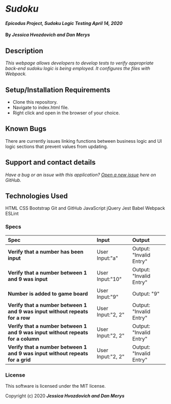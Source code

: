 # _Sudoku_

#### _Epicodus Project, Sudoku Logic Testing April 14, 2020_

#### By _**Jessica Hvozdovich and Dan Merys**_

## Description

_This webpage allows developers to develop tests to verify appropriate back-end sudoku logic is being employed. It configures the files with Webpack._

## Setup/Installation Requirements

* Clone this repository.
* Navigate to index.html file.
* Right click and open in the browser of your choice.

## Known Bugs

There are currently issues linking functions between business logic and UI logic sections that prevent values from updating.
 
## Support and contact details

_Have a bug or an issue with this application? [Open a new issue](https://github.com/jhvozdovich/sudoku/issues) here on GitHub._

## Technologies Used

HTML
CSS
Bootstrap
Git and GitHub
JavaScript
jQuery
Jest
Babel
Webpack
ESLint

### Specs
| Spec | Input | Output |
| :------------- | :------------- | :------------- |
| **Verify that a number has been input** | User Input:"a" | Output: "Invalid Entry" |
| **Verify that a number between 1 and 9 was input** | User Input:"10" | Output: "Invalid Entry" |
| **Number is added to game board** | User Input:"9" | Output: "9" |
| **Verify that a number between 1 and 9 was input without repeats for a row** | User Input:"2, 2" | Output: "Invalid Entry" |
| **Verify that a number between 1 and 9 was input without repeats for a column** | User Input:"2, 2" | Output: "Invalid Entry" |
| **Verify that a number between 1 and 9 was input without repeats for a grid** | User Input:"2, 2" | Output: "Invalid Entry" |


### License

This software is licensed under the MIT license.

Copyright (c) 2020 **_Jessica Hvozdovich and Dan Merys_**